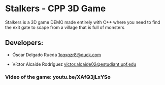 # Stalkers - CPP 3D Game
Stalkers is a 3D game DEMO made entirely with C++ where you need to find the exit gate to scape from a village that is full of monsters.

## Developers:
- Óscar Delgado Rueda   1oqxqzr8@duck.com

- Víctor Alcaide Rodríguez   victor.alcaide02@estudiant.upf.edu

### Video of the game: youtu.be/XAfQ3jLxYSo
